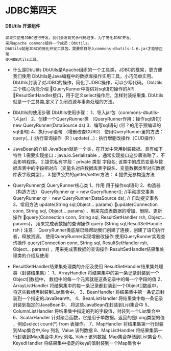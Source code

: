 # JDBC第四天
#### DBUtils 开源组件
	如果只使用JDBC进行开发，我们会发现冗余代码过多，为了简化JDBC开发，
	采用apache commons组件一个成员：DbUtils。
	DbUtils就是JDBC的简化开发工具包。需要项目导入commons-dbutils-1.6.jar才能够正常
	使用DBUtils工具。

- 什么是DbUtils
		DbUtils是Apache组织的一个工具类，JDBC的框架，更方便我们使用
		DbUtils是Java编程中的数据库操作实用工具，小巧简单实用。
		DbUtils封装了对JDBC的操作，简化了JDBC操作，可以少写代码。
		DbUtils三个核心功能介绍
		QueryRunner中提供对sql语句操作的API.
		ResultSetHandler接口，用于定义select操作后，怎样封装结果集.
		DbUtils就是一个工具类,定义了关闭资源与事务处理的方法。

-	DbUtils的使用步骤
  		DbUtils使用步骤：
  		1、导入jar包（commons-dbutils-1.4.jar）
  		2、创建一个QueryRunner类 （QueryRunner作用：操作sql语句）
  			  new QueryRunner(DataSource ds)
  		3、编写sql语句   (带？的用于预编译的sql语句)
  		4、执行sql语句   （增删改查CURD）
  			 使用QueryRunner里的方法：
  			query(...)    :执行查询操作（R )
  			update(...) : 执行增删改操作（CUD操作）

-	JavaBean的介绍
  		JavaBean就是一个类，在开发中常用封装数据。具有如下特性
  		1.需要实现接口：java.io.Serializable ，通常实现接口这步骤省略了，不会影响程序。
  		2.提供私有字段：private 类型 字段名;
  		   该类中的成员变量与数据库表中的字段相对应（变量名对应数据库表字段名、变量数据类型对应数据库表字段类型），
  		3.提供公共的getter/setter方法：
  		4.提供无参构造方法
- QueryRunner类
  		QueryRunner核心类
  		 1、作用
  			用于操作sql语句
  		2、构造器（构造方法）
  			QueryRunner qr = new QueryRunner();   //手动提交事务
  			QueryRunner  qr = new QueryRunner(DataSource ds);  // 自动提交事务
  		3、常用方法
  		   update(String sql,Object... params)
  		update(Connection conn, String sql, Object... params) ，用来完成表数据的增加、删除、更新操作
  		query(Connection conn, String sql, ResultSetHandler<T> rsh, Object... params)，
  		用来完成表数据的查询操作
  		   query (String sql,ResultSetHandle<T> rsh )
		注意： QueryRunner类底层已经帮助我们创建了连接，创建了语句执行者，释放资源。
		使用QueryRunner实现增删改操作
		使用QueryRunner实现查询操作
			query(Connection conn, String sql, ResultSetHandler<T> rsh, Object... params) ，用来完成表数据的查询操作
			ResultSetHandler结果集处理类的介绍及使用
- ResultSetHandler结果集处理类的介绍及使用
  	ResultSetHandler结果集处理类（封装结果集）：
  	1、ArrayHandler	 将结果集中的第一条记录封装到一个Object[]数组中，
  	数组中的每一个元素就是这条记录中的每一个字段的值
  	2、ArrayListHandler	 将结果集中的每一条记录都封装到一个Object[]数组中，
  	将这些数组再封装到List集合中。
  	3、BeanHandler	 将结果集中第一条记录封装到一个指定的JavaBean中。
  	4、BeanListHandler	 将结果集中每一条记录封装到指定的JavaBean中，
  	将这些JavaBean在封装到List集合中
  	5、ColumnListHandler	 将结果集中指定的列的字段值，封装到一个List集合中
  	6、ScalarHandler	 针对聚合函数，它是用于单数据。返回的是Long类型的值
  	，例如select count(*) from 表操作。
  	7、MapHandler	 将结果集第一行封装到Map集合中,Key 列名, Value 该列数据
  	8、MapListHandler	 将结果集第一行封装到Map集合中,Key 列名, Value 该列数据,
  	Map集合存储到List集合
  	9、KeyedHandler  将结果集中指定的key的值封装到一个Map集合中
